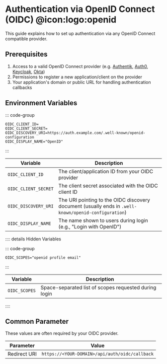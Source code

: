 # Authentication via OpenID Connect (OIDC) @icon:logo:openid

This guide explains how to set up authentication via any OpenID Connect compatible provider.

## Prerequisites

1. Access to a valid OpenID Connect provider (e.g. [Authentik](https://goauthentik.io/), [Auth0](https://auth0.com/), [Keycloak](https://www.keycloak.org/), [Okta](https://www.okta.com/))
2. Permissions to register a new application/client on the provider
3. Your application's domain or public URL for handling authentication callbacks

## Environment Variables

::: code-group
```dotenv [.env]
OIDC_CLIENT_ID=
OIDC_CLIENT_SECRET=
OIDC_DISCOVERY_URI=https://auth.example.com/.well-known/openid-configuration
OIDC_DISPLAY_NAME="OpenID"
```
:::

| Variable             | Description                                                                                          |
|----------------------|------------------------------------------------------------------------------------------------------|
| `OIDC_CLIENT_ID`     | The client/application ID from your OIDC provider                                                    |
| `OIDC_CLIENT_SECRET` | The client secret associated with the OIDC client ID                                                 |
| `OIDC_DISCOVERY_URI` | The URI pointing to the OIDC discovery document (usually ends in `.well-known/openid-configuration`) |
| `OIDC_DISPLAY_NAME`  | The name shown to users during login (e.g., "Login with OpenID")                                     |

:::: details Hidden Variables

::: code-group
```dotenv [.env]
OIDC_SCOPES="openid profile email"
```
:::

| Variable                | Description                                           |
|-------------------------|-------------------------------------------------------|
| `OIDC_SCOPES`           | Space-separated list of scopes requested during login |

::::

## Common Parameter

These values are often required by your OIDC provider.

| Parameter    | Value                                          |
|--------------|------------------------------------------------|
| Redirect URI | `https://<YOUR-DOMAIN>/api/auth/oidc/callback` |
